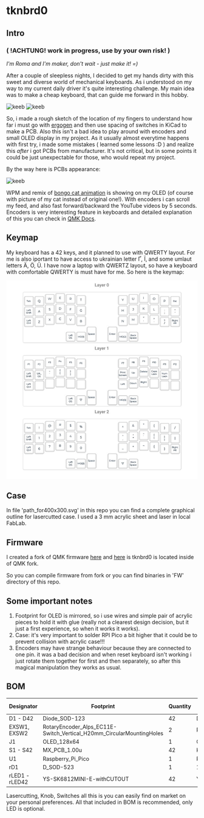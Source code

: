 # tknbrd0

## Intro
### ( !ACHTUNG! work in progress, use by your own risk! )

_I'm Roma and I'm maker, don't wait - just make it! =)_

After a couple of sleepless nights, I decided to get my hands dirty with this sweet and diverse world of mechanical keyboards. As i understood on my way to my current daily driver it's quite interesting challenge. My main idea was to make a cheap keyboard, that can guide me forward in this hobby. 

![keeb](./photo/silent.JPG)
![keeb](./photo/tactile.JPG)

So, i made a rough sketch of the location of my fingers to understand how far i must go with [ergogen](https://ergogen.xyz/) and then use spacing of switches in KiCad to make a PCB. Also this isn't a bad idea to play around with encoders and small OLED display in my project. As it usually almost everytime happens with first try, i made some mistakes ( learned some lessons :D ) and realize this _after_ i got PCBs from manufacturer. It's not critical, but in some points it could be just unexpectable for those, who would repeat my project. 

By the way here is PCBs appearance:

![keeb](./photo/pcb.JPG)

 WPM and remix of [bongo cat animation](https://www.reddit.com/r/olkb/comments/h00a8b/i_made_an_oled_animation_of_bongo_cat_that/) is showing on my OLED (of course with picture of my cat instead of original one!). With encoders i can scroll my feed, and also fast forward/backward the YouTube videos by 5 seconds. Encoders is very interesting feature in keyboards and detailed explanation of this you can check in [QMK Docs](https://docs.qmk.fm/features/encoders).

## Keymap

My keyboard has a 42 keys, and it planned to use with QWERTY layout. For me is also iportant to have access to ukrainian letter Ґ, Ї, and some umlaut letters
Ä, Ö, Ü. I have now a laptop with QWERTZ layout, so have a keyboard with comfortable QWERTY is must have for me. So here is the keymap:

![Keymap](./photo/layout.jpg)

## Case

In file 'path_for400x300.svg' in this repo you can find a complete graphical outline for lasercutted case. I used a 3 mm acrylic sheet and laser in local FabLab.

## Firmware 

I created a fork of QMK firmware [here](https://github.com/tikinson/qmk_firmware) and [here](https://github.com/tikinson/qmk_firmware/tree/master/keyboards/tknbrd/tknbrd0) is tknbrd0 is located inside of QMK fork.

So you can compile firmware from fork or you can find binaries in 'FW' directory of this repo.

## Some important notes

1. Footprint for OLED is mirrored, so i use wires and simple pair of acrylic pieces to hold it with glue (really not a clearest design decision, but it just a first experience, so when it works it works).
2. Case: it's very important to solder RPI Pico a bit higher that it could be to prevent collision with acrylic case!!!
3. Encoders may have strange behaviour because they are connected to one pin. it was a bad decision and when reset keyboard isn't working i just rotate them together for first and then separately, so after this magical manipulation they works as usual.

## BOM

| Designator       | Footprint                                                        | Quantity | Value                 | LCSC Part #      |
|------------------|------------------------------------------------------------------|----------|-----------------------|------------------|
| D1 - D42         | Diode_SOD-123                                                   | 42       | Diode                 |                  |
| EXSW1, EXSW2     | RotaryEncoder_Alps_EC11E-Switch_Vertical_H20mm_CircularMountingHoles | 2        | RotaryEncoder_Switch   |                  |
| J1               | OLED_128x64                                                      | 1        | Conn_01x04            |                  |
| S1 - S42         | MX_PCB_1.00u                                                    | 42       | Keyswitch             |                  |
| U1               | Raspberry_Pi_Pico                                               | 1        | Raspberry_Pi_Pico     |                  |
| rD1              | D_SOD-523                                                       | 1        | 1N4148WT              | C232841          |
| rLED1 - rLED42    | YS-SK6812MINI-E-withCUTOUT                                      | 42       | YS-SK6812MINI-E       |                  |

Lasercutting, Knob, Switches all this is you can easily find on market on your personal preferences. All that included in BOM is recommended, only LED is optional.
